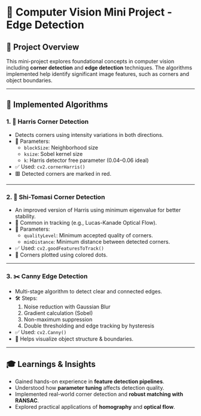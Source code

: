 # 🧠 Computer Vision Mini Project - Edge Detection

## 📌 Project Overview

This mini-project explores foundational concepts in computer vision including **corner detection** and **edge detection** techniques. The algorithms implemented help identify significant image features, such as corners and object boundaries.

---

## 🧪 Implemented Algorithms

### 1. 🧱 Harris Corner Detection
- Detects corners using intensity variations in both directions.
- 🔧 Parameters:
  - `blockSize`: Neighborhood size
  - `ksize`: Sobel kernel size
  - `k`: Harris detector free parameter (0.04–0.06 ideal)
- ✅ Used: `cv2.cornerHarris()`
- 🟥 Detected corners are marked in red.

---

### 2. 📌 Shi-Tomasi Corner Detection
- An improved version of Harris using minimum eigenvalue for better stability.
- 🎯 Common in tracking (e.g., Lucas-Kanade Optical Flow).
- 🔧 Parameters:
  - `qualityLevel`: Minimum accepted quality of corners.
  - `minDistance`: Minimum distance between detected corners.
- ✅ Used: `cv2.goodFeaturesToTrack()`
- 🔵 Corners plotted using colored dots.

---

### 3. ✂️ Canny Edge Detection
- Multi-stage algorithm to detect clear and connected edges.
- 🛠️ Steps:
  1. Noise reduction with Gaussian Blur
  2. Gradient calculation (Sobel)
  3. Non-maximum suppression
  4. Double thresholding and edge tracking by hysteresis
- ✅ Used: `cv2.Canny()`
- 🎯 Helps visualize object structure & boundaries.

---

## 🎓 Learnings & Insights

- Gained hands-on experience in **feature detection pipelines**.
- Understood how **parameter tuning** affects detection quality.
- Implemented real-world corner detection and **robust matching with RANSAC**.
- Explored practical applications of **homography** and **optical flow**.
